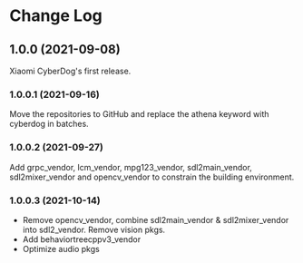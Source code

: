 # Change Log

## 1.0.0 (2021-09-08)

Xiaomi CyberDog's first release.

### 1.0.0.1 (2021-09-16)

Move the repositories to GitHub and replace the athena keyword with cyberdog in batches.

### 1.0.0.2 (2021-09-27)

Add grpc_vendor, lcm_vendor, mpg123_vendor, sdl2main_vendor, sdl2mixer_vendor and opencv_vendor to constrain the building environment.

### 1.0.0.3 (2021-10-14)

- Remove opencv_vendor, combine sdl2main_vendor & sdl2mixer_vendor into sdl2_vendor. Remove vision pkgs.
- Add behaviortreecppv3_vendor
- Optimize audio pkgs
